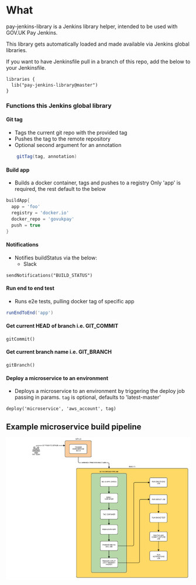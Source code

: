# What

pay-jenkins-library is a Jenkins library helper, intended to be used
with GOV.UK Pay Jenkins.

This library gets automatically loaded and made available via Jenkins global libraries.

If you want to have Jenkinsfile pull in a branch of this repo, add the below to your
Jenkinsfile.

```
libraries {
  lib("pay-jenkins-library@master")
}
```
### Functions this Jenkins global library

#### Git tag

- Tags the current git repo with the provided tag
- Pushes the tag to the remote repository
- Optional second argument for an annotation

```groovy
    gitTag(tag, annotation)
```

#### Build app

- Builds a docker container, tags and pushes to a registry
  Only 'app' is required, the rest default to the below

```groovy
buildApp{
  app = 'foo'
  registry = 'docker.io'
  docker_repo = 'govukpay'
  push = true
}
```

#### Notifications

- Notifies buildStatus via the below:
  * Slack

```
sendNotifications("BUILD_STATUS")
```

#### Run end to end test

- Runs e2e tests, pulling docker tag of specific app

```groovy
runEndToEnd('app')
```

#### Get current HEAD of branch i.e. GIT_COMMIT

```
gitCommit()
```

#### Get current branch name i.e. GIT_BRANCH

```
gitBranch()
```

#### Deploy a microservice to an environment

- Deploys a microservice to an environment by triggering
  the deploy job passing in params.
  `tag` is optional, defaults to 'latest-master'

```
deploy('microservice', 'aws_account', tag)
```

## Example microservice build pipeline

![microservice build pipeline](docs/jenkins2pipeline.png)


